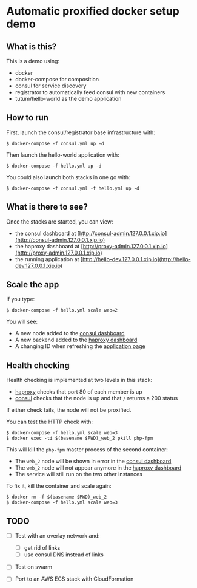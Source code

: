 Automatic proxified docker setup demo
======================================


## What is this?

This is a demo using:

* docker
* docker-compose for composition
* consul for service discovery
* registrator to automatically feed consul with new containers
* tutum/hello-world as the demo application

## How to run

First, launch the consul/registrator base infrastructure with:

```
$ docker-compose -f consul.yml up -d
```

Then launch the hello-world application with:

```
$ docker-compose -f hello.yml up -d
```


You could also launch both stacks in one go with:

```
$ docker-compose -f consul.yml -f hello.yml up -d
```

## What is there to see?

Once the stacks are started, you can view:

* the consul dashboard at [http://consul-admin.127.0.0.1.xip.io](http://consul-admin.127.0.0.1.xip.io)
* the haproxy dashboard at [http://proxy-admin.127.0.0.1.xip.io](http://proxy-admin.127.0.0.1.xip.io)
* the running application at [http://hello-dev.127.0.0.1.xip.io](http://hello-dev.127.0.0.1.xip.io)


## Scale the app

If you type:

```
$ docker-compose -f hello.yml scale web=2
```

You will see:

* A new node added to the [consul dashboard](http://consul-admin.127.0.0.1.xip.io)
* A new backend added to the [haproxy dashboard](http://proxy-admin.127.0.0.1.xip.io)
* A changing ID when refreshing the [application page](http://hello-dev.127.0.0.1.xip.io)


## Health checking

Health checking is implemented at two levels in this stack:

* [haproxy](http://proxy-admin.127.0.0.1.xip.io) checks that port 80 of each member is up
* [consul](http://consul-admin.127.0.0.1.xip.io) checks that the node is up and that `/` returns a 200 status

If either check fails, the node will not be proxified.


You can test the HTTP check with:

```
$ docker-compose -f hello.yml scale web=3
$ docker exec -ti $(basename $PWD)_web_2 pkill php-fpm
```

This will kill the `php-fpm` master process of the second container:

* The `web_2` node will be shown in error in the [consul dashboard](http://consul-admin.127.0.0.1.xip.io/ui/#/dc1/services/hello-dev)
* The `web_2` node will not appear anymore in the [haproxy dashboard](http://proxy-admin.127.0.0.1.xip.io/#hello-dev_backend)
* The service will still run on the two other instances

To fix it, kill the container and scale again:

```
$ docker rm -f $(basename $PWD)_web_2
$ docker-compose -f hello.yml scale web=3
```


## TODO

- [ ] Test with an overlay network and:

  - [ ] get rid of links
  - [ ] use consul DNS instead of links

- [ ] Test on swarm
- [ ] Port to an AWS ECS stack with CloudFormation


